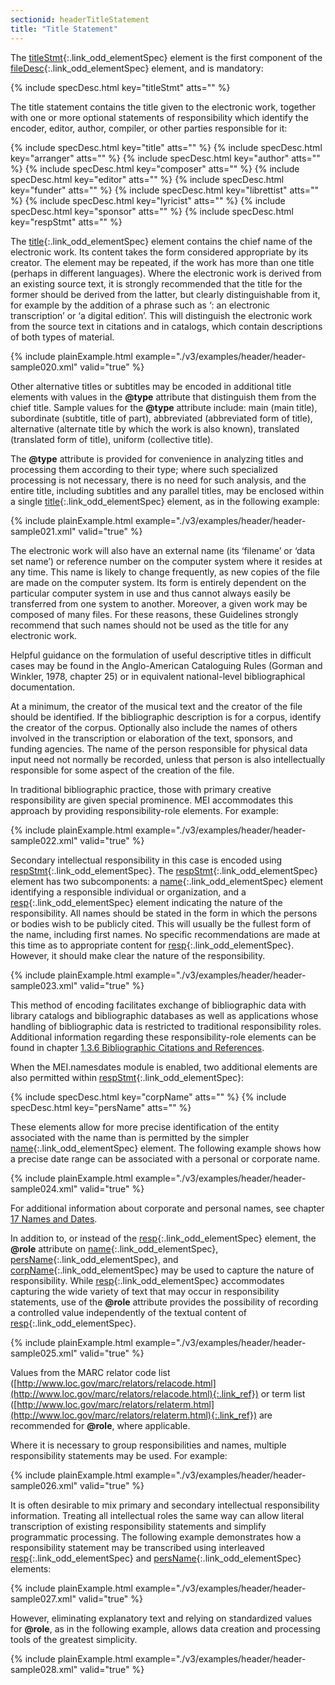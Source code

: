 ```yaml
---
sectionid: headerTitleStatement
title: "Title Statement"
---
```




The [titleStmt](/v3/elements/titleStmt.html){:.link_odd_elementSpec} element is the first component of the [fileDesc](/v3/elements/fileDesc.html){:.link_odd_elementSpec} element, and is mandatory:



{% include specDesc.html key="titleStmt" atts="" %}



The title statement contains the title given to the electronic work, together with
one or
more optional statements of responsibility which identify the encoder, editor, author,
compiler, or other parties responsible for it:



{% include specDesc.html key="title" atts="" %}
{% include specDesc.html key="arranger" atts="" %}
{% include specDesc.html key="author" atts="" %}
{% include specDesc.html key="composer" atts="" %}
{% include specDesc.html key="editor" atts="" %}
{% include specDesc.html key="funder" atts="" %}
{% include specDesc.html key="librettist" atts="" %}
{% include specDesc.html key="lyricist" atts="" %}
{% include specDesc.html key="sponsor" atts="" %}
{% include specDesc.html key="respStmt" atts="" %}



The [title](/v3/elements/title.html){:.link_odd_elementSpec} element contains the chief name of the electronic work. Its
content takes the form considered appropriate by its creator. The element may be repeated,
if the work has more than one title (perhaps in different languages). Where the electronic
work is derived from an existing source text, it is strongly recommended that the
title for
the former should be derived from the latter, but clearly distinguishable from it,
for
example by the addition of a phrase such as ‘: an electronic transcription’ or ‘a
digital
edition’. This will distinguish the electronic work from the source text in citations
and in
catalogs, which contain descriptions of both types of material.

{% include plainExample.html example="./v3/examples/header/header-sample020.xml" valid="true" %}

Other alternative titles or subtitles may be encoded in additional title elements
with
values in the **@type** attribute that distinguish them from the chief title. Sample
values for the **@type** attribute include: main (main title), subordinate (subtitle,
title of part), abbreviated (abbreviated form of title), alternative (alternate title
by
which the work is also known), translated (translated form of title), uniform (collective
title).

The **@type** attribute is provided for convenience in analyzing titles and
processing them according to their type; where such specialized processing is not
necessary,
there is no need for such analysis, and the entire title, including subtitles and
any
parallel titles, may be enclosed within a single [title](/v3/elements/title.html){:.link_odd_elementSpec} element, as in
the following example:

{% include plainExample.html example="./v3/examples/header/header-sample021.xml" valid="true" %}

The electronic work will also have an external name (its ‘filename’ or ‘data set name’)
or
reference number on the computer system where it resides at any time. This name is
likely to
change frequently, as new copies of the file are made on the computer system. Its
form is
entirely dependent on the particular computer system in use and thus cannot always
easily be
transferred from one system to another. Moreover, a given work may be composed of
many
files. For these reasons, these Guidelines strongly recommend that such names should
not be
used as the title for any electronic work.

Helpful guidance on the formulation of useful descriptive titles in difficult cases
may be
found in the Anglo-American Cataloguing Rules (Gorman and Winkler, 1978, chapter 25)
or in
equivalent national-level bibliographical documentation.

At a minimum, the creator of the musical text and the creator of the file should be
identified. If the bibliographic description is for a corpus, identify the creator
of the
corpus. Optionally also include the names of others involved in the transcription
or
elaboration of the text, sponsors, and funding agencies. The name of the person responsible
for physical data input need not normally be recorded, unless that person is also
intellectually responsible for some aspect of the creation of the file.

In traditional bibliographic practice, those with primary creative responsibility
are given
special prominence. MEI accommodates this approach by providing responsibility-role
elements. For example:

{% include plainExample.html example="./v3/examples/header/header-sample022.xml" valid="true" %}

Secondary intellectual responsibility in this case is encoded using [respStmt](/v3/elements/respStmt.html){:.link_odd_elementSpec}. The [respStmt](/v3/elements/respStmt.html){:.link_odd_elementSpec} element has two subcomponents: a [name](/v3/elements/name.html){:.link_odd_elementSpec} element identifying a responsible individual or organization, and a
[resp](/v3/elements/resp.html){:.link_odd_elementSpec} element indicating the nature of the responsibility. All names
should be stated in the form in which the persons or bodies wish to be publicly cited.
This
will usually be the fullest form of the name, including first names. No specific
recommendations are made at this time as to appropriate content for [resp](/v3/elements/resp.html){:.link_odd_elementSpec}. However, it should make clear the nature of the responsibility.

{% include plainExample.html example="./v3/examples/header/header-sample023.xml" valid="true" %}

This method of encoding facilitates exchange of bibliographic data with library catalogs
and bibliographic databases as well as applications whose handling of bibliographic
data is
restricted to traditional responsibility roles. Additional information regarding these
responsibility-role elements can be found in chapter <a class="link_ptr" title="Bibliographic Citations and References" href="/v3/guidelines/shared.html#sharedBibliographicCitations">1.3.6 Bibliographic Citations and References</a>.

When the MEI.namesdates module is enabled, two additional elements are also permitted
within [respStmt](/v3/elements/respStmt.html){:.link_odd_elementSpec}:



{% include specDesc.html key="corpName" atts="" %}
{% include specDesc.html key="persName" atts="" %}



These elements allow for more precise identification of the entity associated with
the name
than is permitted by the simpler [name](/v3/elements/name.html){:.link_odd_elementSpec} element. The following example
shows how a precise date range can be associated with a personal or corporate name.

{% include plainExample.html example="./v3/examples/header/header-sample024.xml" valid="true" %}

For additional information about corporate and personal names, see chapter 
<a class="link_ptr" title="Names and Dates" href="/v3/guidelines/namesDates.html">17 Names and Dates</a>.

In addition to, or instead of the [resp](/v3/elements/resp.html){:.link_odd_elementSpec} element, the **@role**
attribute on [name](/v3/elements/name.html){:.link_odd_elementSpec}, [persName](/v3/elements/persName.html){:.link_odd_elementSpec}, and [corpName](/v3/elements/corpName.html){:.link_odd_elementSpec} may be used to capture the nature of responsibility. While [resp](/v3/elements/resp.html){:.link_odd_elementSpec} accommodates capturing the wide variety of text that may occur in
responsibility statements, use of the **@role** attribute provides the possibility of
recording a controlled value independently of the textual content of [resp](/v3/elements/resp.html){:.link_odd_elementSpec}.

{% include plainExample.html example="./v3/examples/header/header-sample025.xml" valid="true" %}

Values from the MARC relator code list ([http://www.loc.gov/marc/relators/relacode.html](http://www.loc.gov/marc/relators/relacode.html){:.link_ref}) or term list ([http://www.loc.gov/marc/relators/relaterm.html](http://www.loc.gov/marc/relators/relaterm.html){:.link_ref}) are recommended for
**@role**, where applicable.

Where it is necessary to group responsibilities and names, multiple responsibility
statements may be used. For example:

{% include plainExample.html example="./v3/examples/header/header-sample026.xml" valid="true" %}

It is often desirable to mix primary and secondary intellectual responsibility information.
Treating all intellectual roles the same way can allow literal transcription of existing
responsibility statements and simplify programmatic processing. The following example
demonstrates how a responsibility statement may be transcribed using interleaved [resp](/v3/elements/resp.html){:.link_odd_elementSpec} and [persName](/v3/elements/persName.html){:.link_odd_elementSpec} elements:

{% include plainExample.html example="./v3/examples/header/header-sample027.xml" valid="true" %}

However, eliminating explanatory text and relying on standardized values for
**@role**, as in the following example, allows data creation and processing tools of
the greatest simplicity.

{% include plainExample.html example="./v3/examples/header/header-sample028.xml" valid="true" %}

